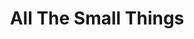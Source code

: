 ---
ee_id: '4166'
site: '1'
type: '2'
long_id: 2014 126 All The Small Things (trailer)
url: 2014-126-all-the-small-things-trailer
title: All The Small Things
year: '2014'
medium: Single channel video
commission:
dims:
pitch:
ps:
live_url:
related: |-
  [4168] [2014-125-all-the-small-things] 2014-125 All The Small Things (catalog)
  [4249] [2014-114-all-the-small-things-tshirt] 2014-114 All The Small Things Tshirt
  [4250] [2014-078-all-the-small-things-edition] 2014-078 All The Small Things Edition
youtube: https://www.youtube.com/watch?v=isQFqxxrC4M
imgs: all-the-small-things-2014-126-digital-database-ih.jpg
subheading: "(Trailer)"
display_year: '2014'
download:
add_credit:
add_credits:
related_code:
layout: things-i-made
---